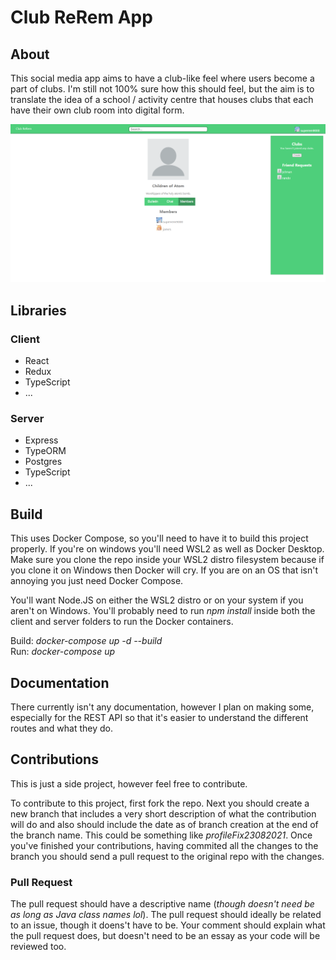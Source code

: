 # Club ReRem App

## About
This social media app aims to have a club-like feel where users become a part of clubs. I'm still not 100% sure how this
should feel, but the aim is to translate the idea of a school / activity centre that houses clubs that each have their
own club room into digital form.

![Club Screenshot](./screenshots/club.PNG)

## Libraries
### Client
- React
- Redux
- TypeScript
- ...
### Server
- Express
- TypeORM
- Postgres
- TypeScript
- ...

## Build
This uses Docker Compose, so you'll need to have it to build this project properly. If you're on windows you'll need WSL2 as well as Docker Desktop. 
Make sure you clone the repo inside your WSL2 distro filesystem because if you clone it on Windows then Docker will cry. If you are on an OS that isn't 
annoying you just need Docker Compose.

You'll want Node.JS on either the WSL2 distro or on your system if you aren't on Windows. You'll probably need to run *npm install* inside both the client and
server folders to run the Docker containers.

Build: *docker-compose up -d --build* <br />
Run: *docker-compose up*

## Documentation
There currently isn't any documentation, however I plan on making some, especially for the REST API so that it's easier to understand the different routes and what they do.

## Contributions
This is just a side project, however feel free to contribute.

To contribute to this project, first fork the repo. Next you should create a new branch that includes a very short description of what the contribution will do and also should include the date as of branch creation at the end of the branch name. This could be something like *profileFix23082021*. Once you've finished your contributions, having commited all the changes to the branch you should send a pull request to the original repo with the changes.

### Pull Request
The pull request should have a descriptive name (*though doesn't need be as long as Java class names lol*). The pull request should ideally be related to an issue, though it doens't have to be. Your comment should explain what the pull request does, but doesn't need to be an essay as your code will be reviewed too.